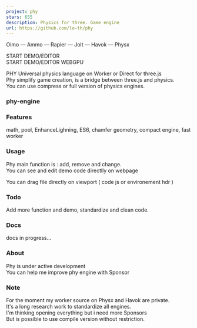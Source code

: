```yaml
---
project: phy
stars: 655
description: Physics for three. Game engine 
url: https://github.com/lo-th/phy
---
```


Oimo — Ammo — Rapier — Jolt — Havok — Physx  
  

START DEMO/EDITOR  
START DEMO/EDITOR WEBGPU  
  
PHY Universal physics language on Worker or Direct for three.js  
Phy simplify game creation, is a bridge between three.js and physics.  
You can use compress or full version of physics engines.  

### phy-engine

### Features

math, pool, EnhanceLighning, ES6, chamfer geometry, compact engine, fast worker

### Usage

Phy main function is : add, remove and change.  
You can see and edit demo code directlly on webpage

You can drag file directly on viewport ( code js or environement hdr )

### Todo

Add more function and demo, standardize and clean code.

### Docs

docs in progress...

### About

Phy is under active development  
You can help me improve phy engine with Sponsor  
  

### Note

For the moment my worker source on Physx and Havok are private.  
It's a long research work to standardize all engines.  
I'm thinking opening everything but i need more Sponsors  
But is possible to use compile version without restriction.
